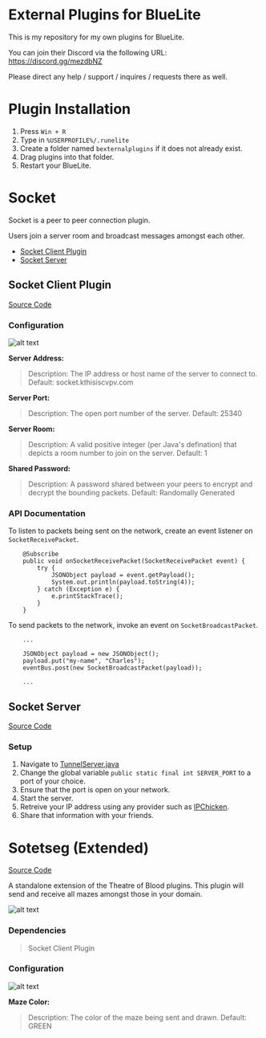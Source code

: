 # External Plugins for BlueLite

This is my repository for my own plugins for BlueLite.

You can join their Discord via the following URL: https://discord.gg/mezdbNZ

Please direct any help / support / inquires / requests there as well.

# Plugin Installation

1. Press ``Win + R``
2. Type in ``%USERPROFILE%/.runelite``
3. Create a folder named ``bexternalplugins`` if it does not already exist.
4. Drag plugins into that folder.
5. Restart your BlueLite.

# Socket

Socket is a peer to peer connection plugin.

Users join a server room and broadcast messages amongst each other.

- [Socket Client Plugin](#socket-client-plugin)
- [Socket Server](#socket-server)

## Socket Client Plugin

[Source Code](./socket)

### Configuration

![alt text](https://www.kthisiscvpv.com/RZ8xV15873467140DE6o.png "Plugin Settings")

**Server Address:**

> Description: The IP address or host name of the server to connect to.
> Default: socket.kthisiscvpv.com

**Server Port:**

> Description: The open port number of the server.
> Default: 25340

**Server Room:**

> Description: A valid positive integer (per Java's defination) that depicts a room number to join on the server.
> Default: 1

**Shared Password:**

> Description: A password shared between your peers to encrypt and decrypt the bounding packets.
> Default: Randomally Generated

### API Documentation

To listen to packets being sent on the network, create an event listener on ``SocketReceivePacket``.

```
    @Subscribe
    public void onSocketReceivePacket(SocketReceivePacket event) {
        try {
            JSONObject payload = event.getPayload();
            System.out.println(payload.toString(4));
        } catch (Exception e) {
            e.printStackTrace();
        }
    }
```

To send packets to the network, invoke an event on ``SocketBroadcastPacket``.

```
	...

	JSONObject payload = new JSONObject();
	payload.put("my-name", "Charles");
	eventBus.post(new SocketBroadcastPacket(payload));
	
	...
```

## Socket Server

[Source Code](./SocketTunnel)

### Setup

1. Navigate to [TunnelServer.java](./SocketTunnel/src/com/kthisiscvpv/sockettunnel/TunnelServer.java)
2. Change the global variable ``public static final int SERVER_PORT`` to a port of your choice.
3. Ensure that the port is open on your network.
4. Start the server.
5. Retreive your IP address using any provider such as [IPChicken](https://www.ipchicken.com/).
6. Share that information with your friends.

# Sotetseg (Extended)

[Source Code](./sotetseg)

A standalone extension of the Theatre of Blood plugins. This plugin will send and receive all mazes amongst those in your domain.

![alt text](https://www.kthisiscvpv.com/vtNeo1587347912tMYaN.png "Plugin Visual")

### Dependencies

> Socket Client Plugin

### Configuration

![alt text](https://www.kthisiscvpv.com/DRySJ1587347714fWCmS.png "Plugin Settings")

**Maze Color:**

> Description: The color of the maze being sent and drawn.
> Default: GREEN